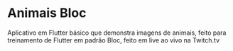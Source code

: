 # Animais Bloc
Aplicativo em Flutter básico que demonstra imagens de animais, feito para treinamento de Flutter em padrão Bloc, feito em live ao vivo na Twitch.tv

